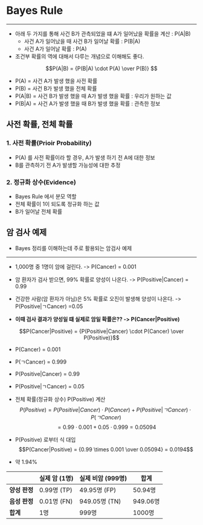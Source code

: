 # Bayes Rule

---

- 아래 두 가지를 통해 사건 B가 관측되었을 떄 A가 일어났을 확률을 계산 : P(A|B)
  - 사건 A가 일어났을 때 사건 B가 일어날 확률 : P(B|A)
  - 사건 A가 일어날 확률 : P(A)
- 조건부 확률의 역에 대해서 다루는 개념으로 이해해도 좋다.

$$P(A|B) = {P(B|A) \cdot P(A) \over P(B)} $$

- P(A) = 사건 A가 발생 했을 사전 확률
- P(B) = 사건 B가 발생 했을 전체 확률
- P(A|B) = 사건 B가 발생 했을 때 A가 발생 했을 확률 : 우리가 원하는 값
- P(B|A) = 사건 A가 발생 했을 때 B가 발생 했을 확률 : 관측한 정보

## 사전 확률, 전체 확률

### 1. 사전 확률(Prioir Probability)
   - P(A) 를 사전 확률이라 할 경우, A가 발생 하기 전 A에 대한 정보
   - B를 관측하기 전 A가 발생할 가능성에 대한 추정

### 2. 정규화 상수(Evidence)
- Bayes Rule 에서 분모 역할
- 전체 확률이 1이 되도록 정규화 하는 값
- B가 일어날 전체 확률

## 암 검사 예제
- Bayes 정리를 이해하는데 주로 활용되는 암검사 예제
---
- 1,000명 중 1명이 암에 걸린다. -> P(Cancer) = 0.001
- 암 환자가 검사 받으면, 99% 확률로 양성이 나온다. -> P(Positive|Cancer) = 0.99
- 건강한 사람(암 환자가 아님)은 5% 확률로 오진이 발생해 양성이 나온다. -> P(Positive|ㄱCancer) =0.05

- **이때 검사 결과가 양성일 떄 실제로 암일 확률은?? -> P(Cancer|Positive)**

$$P(Cancer|Positive) = {P(Positive|Cancer) \cdot P(Cancer) \over P(Positive)}$$

- P(Cancer) = 0.001
- P(ㄱCancer) = 0.999
- P(Positive|Cancer) = 0.99
- P(Positive|ㄱCancer) = 0.05

- 전체 확률(정규화 상수) P(Positive) 계산
$$P(Positive) = P(Positive|Cancer) \cdot P(Cancer) + P(Positive|ㄱCancer) \cdot P(ㄱCancer)$$
$$=0.99\cdot0.001 + 0.05\cdot0.999 = 0.05094$$

- P(Positive) 로부터 식 대입
$$P(Cancer|Positive) = {0.99 \times 0.001 \over 0.05094} = 0.0194$$
- 약 1.94%

|           | **실제 암 (1명)** | **실제 비암 (999명)** | **합계**  |
| --------- | ------------- | ---------------- | ------- |
| **양성 판정** | 0.99명 (TP)    | 49.95명 (FP)      | 50.94명  |
| **음성 판정** | 0.01명 (FN)    | 949.05명 (TN)     | 949.06명 |
| **합계**    | 1명            | 999명             | 1000명   |


